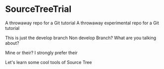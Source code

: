 # SourceTreeTrial
A throwaway repo for a Git tutorial
A throwaway experimental repo for a Git tutorial

This is just the develop branch
Non develop Branch? What are you talking about?

Mine or their?
I strongly prefer their

Let's learn some cool tools of Source Tree
